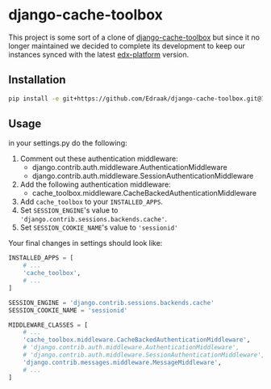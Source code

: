 # django-cache-toolbox

This project is some sort of a clone of [django-cache-toolbox](https://pypi.python.org/pypi/django-cache-toolbox/0.2.4) but since it no longer maintained we decided to complete its development to keep our instances synced with the latest [edx-platform](https://github.com/edx/edx-platform) version.

## Installation

```bash
pip install -e git+https://github.com/Edraak/django-cache-toolbox.git@1.0.0#egg=cache_toolbox
```

## Usage

in your settings.py do the following:
1. Comment out these authentication middleware:
    - django.contrib.auth.middleware.AuthenticationMiddleware
    - django.contrib.auth.middleware.SessionAuthenticationMiddleware
1. Add the following authentication middleware:
    - cache_toolbox.middleware.CacheBackedAuthenticationMiddleware
1. Add `cache_toolbox` to your `INSTALLED_APPS`.
1. Set `SESSION_ENGINE`'s value to `'django.contrib.sessions.backends.cache'`.
1. Set `SESSION_COOKIE_NAME`'s value to `'sessionid'`

Your final changes in settings should look like:

```PYTHON
INSTALLED_APPS = [
    # ...
    'cache_toolbox',
    # ...
]

SESSION_ENGINE = 'django.contrib.sessions.backends.cache'
SESSION_COOKIE_NAME = 'sessionid'

MIDDLEWARE_CLASSES = [
    # ...
    'cache_toolbox.middleware.CacheBackedAuthenticationMiddleware',
    # 'django.contrib.auth.middleware.AuthenticationMiddleware',
    # 'django.contrib.auth.middleware.SessionAuthenticationMiddleware',
    'django.contrib.messages.middleware.MessageMiddleware',
    # ...
]
```

